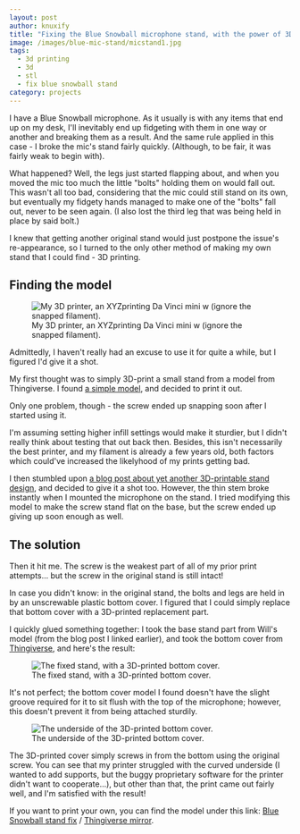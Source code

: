 ```yaml
---
layout: post
author: knuxify
title: "Fixing the Blue Snowball microphone stand, with the power of 3D printing"
image: /images/blue-mic-stand/micstand1.jpg
tags:
  - 3d printing
  - 3d
  - stl
  - fix blue snowball stand
category: projects
---
```


I have a Blue Snowball microphone. As it usually is with any items that end up on my desk, I'll inevitably end up fidgeting with them in one way or another and breaking them as a result. And the same rule applied in this case - I broke the mic's stand fairly quickly. (Although, to be fair, it was fairly weak to begin with).

What happened? Well, the legs just started flapping about, and when you moved the mic too much the little "bolts" holding them on would fall out. This wasn't all too bad, considering that the mic could still stand on its own, but eventually my fidgety hands managed to make one of the "bolts" fall out, never to be seen again. (I also lost the third leg that was being held in place by said bolt.)

I knew that getting another original stand would just postpone the issue's re-appearance, so I turned to the only other method of making my own stand that I could find - 3D printing.

<!--more-->

## Finding the model

<figure>
	<img alt="My 3D printer, an XYZprinting Da Vinci mini w (ignore the snapped filament)." src="{{ site.baseurl }}/images/blue-mic-stand/printer.jpg">
	<figcaption>My 3D printer, an XYZprinting Da Vinci mini w (ignore the snapped filament).</figcaption>
</figure>

Admittedly, I haven't really had an excuse to use it for quite a while, but I figured I'd give it a shot.

My first thought was to simply 3D-print a small stand from a model from Thingiverse. I found [a simple model](https://www.thingiverse.com/thing:4685978), and decided to print it out.

Only one problem, though - the screw ended up snapping soon after I started using it.

I'm assuming setting higher infill settings would make it sturdier, but I didn't really think about testing that out back then. Besides, this isn't necessarily the best printer, and my filament is already a few years old, both factors which could've increased the likelyhood of my prints getting bad.

I then stumbled upon [a blog post about yet another 3D-printable stand design](https://willj.net/posts/custom-blue-snowball-microphone-desk-stand/), and decided to give it a shot too. However, the thin stem broke instantly when I mounted the microphone on the stand. I tried modifying this model to make the screw stand flat on the base, but the screw ended up giving up soon enough as well.

## The solution

Then it hit me. The screw is the weakest part of all of my prior print attempts... but the screw in the original stand is still intact!

In case you didn't know: in the original stand, the bolts and legs are held in by an unscrewable plastic bottom cover. I figured that I could simply replace that bottom cover with a 3D-printed replacement part.

I quickly glued something together: I took the base stand part from Will's model (from the blog post I linked earlier), and took the bottom cover from [Thingiverse](https://www.thingiverse.com/thing:3870129), and here's the result:

<figure>
	<img alt="The fixed stand, with a 3D-printed bottom cover." src="{{ site.baseurl }}/images/blue-mic-stand/micstand1.jpg">
	<figcaption>The fixed stand, with a 3D-printed bottom cover.</figcaption>
</figure>

It's not perfect; the bottom cover model I found doesn't have the slight groove required for it to sit flush with the top of the microphone; however, this doesn't prevent it from being attached sturdily.

<figure>
	<img alt="The underside of the 3D-printed bottom cover." src="{{ site.baseurl }}/images/blue-mic-stand/micstand2.jpg">
	<figcaption>The underside of the 3D-printed bottom cover.</figcaption>
</figure>

The 3D-printed cover simply screws in from the bottom using the original screw. You can see that my printer struggled with the curved underside (I wanted to add supports, but the buggy proprietary software for the printer didn't want to cooperate...), but other than that, the print came out fairly well, and I'm satisfied with the result!

If you want to print your own, you can find the model under this link: [Blue Snowball stand fix](https://files.dithernet.org/blue-snowball-stand-fix) / [Thingiverse mirror](https://www.thingiverse.com/thing:4966494).
